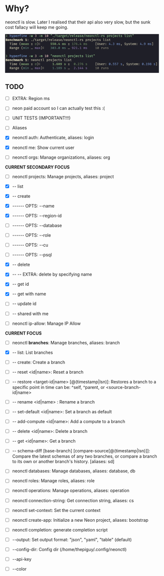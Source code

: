 # Why?

neonctl is slow. Later I realised that their api also very slow, but the sunk cost fallacy will keep me going.

![](./assets/hyperfine.png)

## TODO

- [ ] EXTRA: Region ms

- [ ] neon paid account so I can actually test this :(

- [ ] UNIT TESTS (IMPORTANT!!!)

- [ ] Aliases

- [x] neonctl auth: Authenticate, aliases: login

- [x] neonctl me: Show current user

- [ ] neonctl orgs: Manage organizations, aliases: org

**CURRENT SECONDARY FOCUS**
- [ ] neonctl projects: Manage projects, aliases: project
- [x] -- list
- [x] -- create
- [x] ------ OPTS: --name
- [x] ------ OPTS: --region-id
- [ ] ------ OPTS: --database
- [ ] ------ OPTS: --role
- [ ] ------ OPTS: --cu
- [ ] ------ OPTS: --psql
- [x] -- delete
- [x] -- -- EXTRA: delete by specifying name
- [x] -- get id
- [x] -- get with name
- [ ] -- update id
- [ ] -- shared with me

- [ ] neonctl ip-allow: Manage IP Allow

**CURRENT FOCUS**
- [ ] neonctl **branches**: Manage branches, aliases: branch
- [x] -- list: List branches
- [ ] -- create: Create a branch
- [ ] -- reset <id|name>: Reset a branch
- [ ] -- restore <target-id|name> <source>[@(timestamp|lsn)]: Restores a branch to a specific point in time <source> can be: ^self, ^parent, or <source-branch-id|name>
- [ ] -- rename <id|name> <new-name>: Rename a branch
- [ ] -- set-default <id|name>: Set a branch as default
- [ ] -- add-compute <id|name>: Add a compute to a branch
- [ ] -- delete <id|name>: Delete a branch
- [ ] -- get <id|name>: Get a branch
- [ ] -- schema-diff [base-branch] [compare-source[@(timestamp|lsn)]]: Compare the latest schemas of any two branches, or compare a branch to its own or another branch's history. [aliases: sd]

- [ ] neonctl databases: Manage databases, aliases: database, db

- [ ] neonctl roles: Manage roles, aliases: role

- [ ] neonctl operations: Manage operations, aliases: operation

- [ ] neonctl connection-string: Get connection string, aliases: cs

- [ ] neonctl set-context: Set the current context

- [ ] neonctl create-app: Initialize a new Neon project, aliases: bootstrap

- [ ] neonctl completion: generate completion script

- [ ] --output: Set output format: "json", "yaml", "table" (default)
- [ ] --config-dir: Config dir (/home/thepiguy/.config/neonctl)
- [ ] --api-key
- [ ] --color
